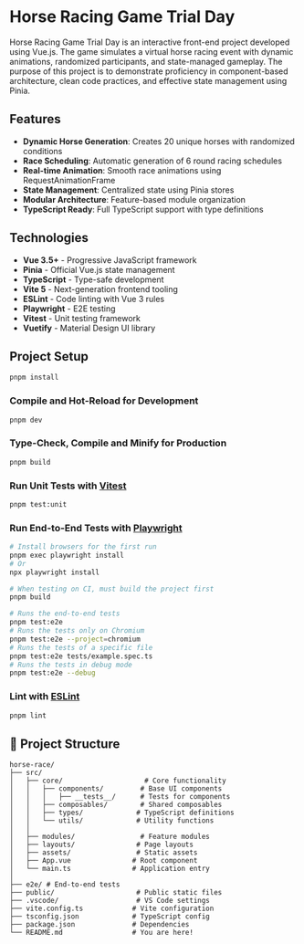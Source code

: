# Horse Racing Game Trial Day

Horse Racing Game Trial Day is an interactive front-end project developed using Vue.js. The game simulates a virtual horse racing event with dynamic animations, randomized participants, and state-managed gameplay. The purpose of this project is to demonstrate proficiency in component-based architecture, clean code practices, and effective state management using Pinia.

## Features

- **Dynamic Horse Generation**: Creates 20 unique horses with randomized conditions
- **Race Scheduling**: Automatic generation of 6 round racing schedules
- **Real-time Animation**: Smooth race animations using RequestAnimationFrame
- **State Management**: Centralized state using Pinia stores
- **Modular Architecture**: Feature-based module organization
- **TypeScript Ready**: Full TypeScript support with type definitions

## Technologies

- **Vue 3.5+** - Progressive JavaScript framework
- **Pinia** - Official Vue.js state management
- **TypeScript** - Type-safe development
- **Vite 5** - Next-generation frontend tooling
- **ESLint** - Code linting with Vue 3 rules
- **Playwright** - E2E testing
- **Vitest** - Unit testing framework
- **Vuetify** - Material Design UI library

## Project Setup

```sh
pnpm install
```

### Compile and Hot-Reload for Development

```sh
pnpm dev
```

### Type-Check, Compile and Minify for Production

```sh
pnpm build
```

### Run Unit Tests with [Vitest](https://vitest.dev/)

```sh
pnpm test:unit
```

### Run End-to-End Tests with [Playwright](https://playwright.dev)

```sh
# Install browsers for the first run
pnpm exec playwright install
# Or
npx playwright install

# When testing on CI, must build the project first
pnpm build

# Runs the end-to-end tests
pnpm test:e2e
# Runs the tests only on Chromium
pnpm test:e2e --project=chromium
# Runs the tests of a specific file
pnpm test:e2e tests/example.spec.ts
# Runs the tests in debug mode
pnpm test:e2e --debug
```

### Lint with [ESLint](https://eslint.org/)

```sh
pnpm lint
```

## 📁 Project Structure

```
horse-race/
├── src/
│   ├── core/                    # Core functionality
│   │   ├── components/         # Base UI components
│   │   │   ├── __tests__/      # Tests for components
│   │   ├── composables/        # Shared composables
│   │   ├── types/             # TypeScript definitions
│   │   └── utils/             # Utility functions
│   │
│   ├── modules/                # Feature modules
│   ├── layouts/               # Page layouts
│   ├── assets/                # Static assets
│   ├── App.vue               # Root component
│   └── main.ts               # Application entry
│
├── e2e/ # End-to-end tests
├── public/                    # Public static files
├── .vscode/                   # VS Code settings
├── vite.config.ts            # Vite configuration
├── tsconfig.json             # TypeScript config
├── package.json              # Dependencies
└── README.md                 # You are here!
```
